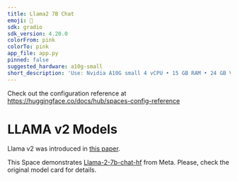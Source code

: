 ```yaml
---
title: Llama2 7B Chat
emoji: 🦙
sdk: gradio
sdk_version: 4.20.0
colorFrom: pink
colorTo: pink
app_file: app.py
pinned: false
suggested_hardware: a10g-small
short_description: 'Use: Nvidia A10G small 4 vCPU • 15 GB RAM • 24 GB VRAM'
---
```


Check out the configuration reference at https://huggingface.co/docs/hub/spaces-config-reference

# LLAMA v2 Models

Llama v2 was introduced in [this paper](https://arxiv.org/abs/2307.09288).

This Space demonstrates [Llama-2-7b-chat-hf](https://huggingface.co/spaces/huggingface-projects/llama-2-7b-chat) from Meta. Please, check the original model card for details.